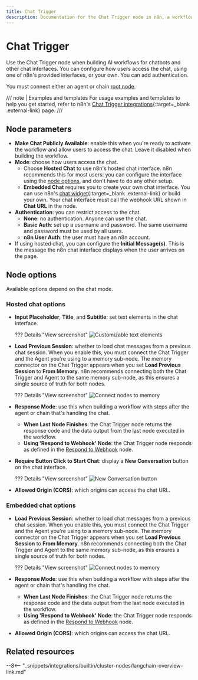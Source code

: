 ```yaml
---
title: Chat Trigger
description: Documentation for the Chat Trigger node in n8n, a workflow automation platform. Includes guidance on usage, and links to examples.
---
```


# Chat Trigger

Use the Chat Trigger node when building AI workflows for chatbots and other chat interfaces. You can configure how users access the chat, using one of n8n's provided interfaces, or your own. You can add authentication.

You must connect either an agent or chain [root node](/integrations/builtin/cluster-nodes/root-nodes/).


///  note  | Examples and templates
For usage examples and templates to help you get started, refer to n8n's [Chat Trigger integrations](https://n8n.io/integrations/chat-trigger/){:target=_blank .external-link} page.
///

## Node parameters

* **Make Chat Publicly Available**: enable this when you're ready to activate the workflow and allow users to access the chat. Leave it disabled when building the workflow.
* **Mode**: choose how users access the chat. 
	* Choose **Hosted Chat** to use n8n's hosted chat interface. n8n recommends this for most users: you can configure the interface using the [node options](#node-options), and don't have to do any other setup.
	* **Embedded Chat** requires you to create your own chat interface. You can use n8n's [chat widget](https://www.npmjs.com/package/@n8n/chat){:target=_blank .external-link} or build your own. Your chat interface must call the webhook URL shown in **Chat URL** in the node.
* **Authentication**: you can restrict access to the chat.
	* **None**: no authentication. Anyone can use the chat.
	* **Basic Auth**: set up a username and password. The same username and password must be used by all users.
	* **n8n User Auth**: the user must have an n8n account.
* If using hosted chat, you can configure the **Initial Message(s)**. This is the message the n8n chat interface displays when the user arrives on the page.

## Node options

Available options depend on the chat mode.

### Hosted chat options

* **Input Placeholder**, **Title**, and **Subtitle**: set text elements in the chat interface.

	??? Details "View screenshot"
		![Customizable text elements](/_images/integrations/builtin/core-nodes/chat-trigger/hosted-text-elements.png)

* **Load Previous Session**: whether to load chat messages from a previous chat session. When you enable this, you must connect the Chat Trigger and the Agent you're using to a memory sub-node. The memory connector on the Chat Trigger appears when you set **Load Previous Session** to **From Memory**. n8n recommends connecting both the Chat Trigger and Agent to the same memory sub-node, as this ensures a single source of truth for both nodes.

	??? Details "View screenshot"
		![Connect nodes to memory](/_images/integrations/builtin/core-nodes/chat-trigger/connect-memory.png)

* **Response Mode**: use this when building a workflow with steps after the agent or chain that's handling the chat.
	* **When Last Node Finishes**: the Chat Trigger node returns the response code and the data output from the last node executed in the workflow.
	* **Using 'Respond to Webhook' Node**: the Chat Trigger node responds as defined in the [Respond to Webhook](/integrations/builtin/core-nodes/n8n-nodes-base.respondtowebhook/) node.
* **Require Button Click to Start Chat**: display a **New Conversation** button on the chat interface.

	??? Details "View screenshot"
		![New Conversation button](/_images/integrations/builtin/core-nodes/chat-trigger/new-conversation-button.png)
		
* **Allowed Origin (CORS)**: which origins can access the chat URL.

### Embedded chat options

* **Load Previous Session**: whether to load chat messages from a previous chat session. When you enable this, you must connect the Chat Trigger and the Agent you're using to a memory sub-node. The memory connector on the Chat Trigger appears when you set **Load Previous Session** to **From Memory**. n8n recommends connecting both the Chat Trigger and Agent to the same memory sub-node, as this ensures a single source of truth for both nodes.

	??? Details "View screenshot"
		![Connect nodes to memory](/_images/integrations/builtin/core-nodes/chat-trigger/connect-memory.png)

* **Response Mode**: use this when building a workflow with steps after the agent or chain that's handling the chat.
	* **When Last Node Finishes**: the Chat Trigger node returns the response code and the data output from the last node executed in the workflow.
	* **Using 'Respond to Webhook' Node**: the Chat Trigger node responds as defined in the [Respond to Webhook](/integrations/builtin/core-nodes/n8n-nodes-base.respondtowebhook/) node.
* **Allowed Origin (CORS)**: which origins can access the chat URL.

## Related resources

--8<-- "_snippets/integrations/builtin/cluster-nodes/langchain-overview-link.md"
